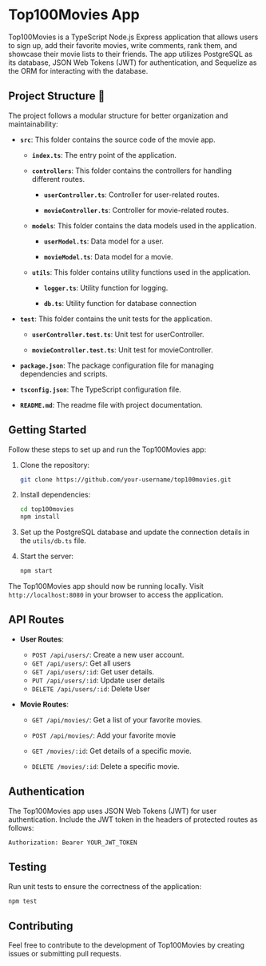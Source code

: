 # Top100Movies App

Top100Movies is a TypeScript Node.js Express application that allows users to sign up, add their favorite movies, write comments, rank them, and showcase their movie lists to their friends. The app utilizes PostgreSQL as its database, JSON Web Tokens (JWT) for authentication, and Sequelize as the ORM for interacting with the database.

## Project Structure :lollipop:

The project follows a modular structure for better organization and maintainability:

- **`src`**: This folder contains the source code of the movie app.

  - **`index.ts`**: The entry point of the application.

  - **`controllers`**: This folder contains the controllers for handling different routes.

    - **`userController.ts`**: Controller for user-related routes.

    - **`movieController.ts`**: Controller for movie-related routes.

  - **`models`**: This folder contains the data models used in the application.

    - **`userModel.ts`**: Data model for a user.

    - **`movieModel.ts`**: Data model for a movie.

  - **`utils`**: This folder contains utility functions used in the application.

    - **`logger.ts`**: Utility function for logging.

    - **`db.ts`**: Utility function for database connection 

- **`test`**: This folder contains the unit tests for the application.

  - **`userController.test.ts`**: Unit test for userController.

  - **`movieController.test.ts`**: Unit test for movieController.

- **`package.json`**: The package configuration file for managing dependencies and scripts.

- **`tsconfig.json`**: The TypeScript configuration file.

- **`README.md`**: The readme file with project documentation.


## Getting Started

Follow these steps to set up and run the Top100Movies app:

1. Clone the repository:

   ```bash
   git clone https://github.com/your-username/top100movies.git
   ```

2. Install dependencies:

   ```bash
   cd top100movies
   npm install
   ```

3. Set up the PostgreSQL database and update the connection details in the `utils/db.ts` file.

4. Start the server:

   ```bash
   npm start
   ```

The Top100Movies app should now be running locally. Visit `http://localhost:8080` in your browser to access the application.

## API Routes

- **User Routes**:

  - `POST /api/users/`: Create a new user account.
  - `GET /api/users/`: Get all users
  - `GET /api/users/:id`: Get user details.
  - `PUT /api/users/:id`: Update user details
  - `DELETE /api/users/:id`: Delete User

- **Movie Routes**:

  - `GET /api/movies/`: Get a list of your favorite movies.

  - `POST /api/movies/`: Add your favorite movie

  - `GET /movies/:id`: Get details of a specific movie.

  - `DELETE /movies/:id`: Delete a specific movie.

## Authentication

The Top100Movies app uses JSON Web Tokens (JWT) for user authentication. Include the JWT token in the headers of protected routes as follows:

```http
Authorization: Bearer YOUR_JWT_TOKEN
```

## Testing

Run unit tests to ensure the correctness of the application:

```bash
npm test
```

## Contributing

Feel free to contribute to the development of Top100Movies by creating issues or submitting pull requests.
